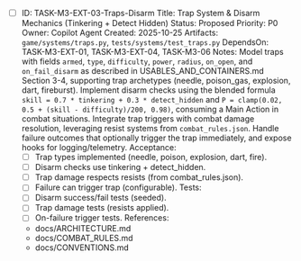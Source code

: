 - [ ] ID: TASK-M3-EXT-03-Traps-Disarm
  Title: Trap System & Disarm Mechanics (Tinkering + Detect Hidden)
  Status: Proposed
  Priority: P0
  Owner: Copilot Agent
  Created: 2025-10-25
  Artifacts: `game/systems/traps.py`, `tests/systems/test_traps.py`
  DependsOn: TASK-M3-EXT-01, TASK-M3-EXT-04, TASK-M3-06
  Notes:
  Model traps with fields `armed`, `type`, `difficulty`, `power`, `radius`, `on_open`, and `on_fail_disarm` as described in USABLES_AND_CONTAINERS.md Section 3-4, supporting trap archetypes (needle, poison_gas, explosion, dart, fireburst).
  Implement disarm checks using the blended formula `skill = 0.7 * tinkering + 0.3 * detect_hidden` and `P = clamp(0.02, 0.5 + (skill - difficulty)/200, 0.98)`, consuming a Main Action in combat situations.
  Integrate trap triggers with combat damage resolution, leveraging resist systems from `combat_rules.json`.
  Handle failure outcomes that optionally trigger the trap immediately, and expose hooks for logging/telemetry.
  Acceptance:
  - [ ] Trap types implemented (needle, poison, explosion, dart, fire).
  - [ ] Disarm checks use tinkering + detect_hidden.
  - [ ] Trap damage respects resists (from combat_rules.json).
  - [ ] Failure can trigger trap (configurable).
  Tests:
  - [ ] Disarm success/fail tests (seeded).
  - [ ] Trap damage tests (resists applied).
  - [ ] On-failure trigger tests.
  References:
  - docs/ARCHITECTURE.md
  - docs/COMBAT_RULES.md
  - docs/CONVENTIONS.md
